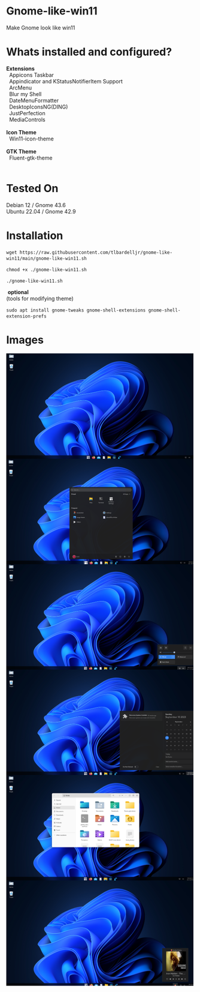 # Gnome-like-win11
Make Gnome look like win11

# Whats installed and configured?
<b>Extensions</b><br>
&nbsp; Appicons Taskbar<br>
&nbsp; Appindicator and KStatusNotifierItem Support<br>
&nbsp; ArcMenu<br>
&nbsp; Blur my Shell<br>
&nbsp; DateMenuFormatter<br>
&nbsp; DesktopIconsNG(DING)<br>
&nbsp; JustPerfection<br>
&nbsp; MediaControls<br><br>
<b>Icon Theme</b><br>
&nbsp; Win11-icon-theme<br><br>
<b>GTK Theme</b><br>
&nbsp; Fluent-gtk-theme<br><br>

# Tested On
Debian 12 / Gnome 43.6<br>
Ubuntu 22.04 / Gnome 42.9

# Installation


```
wget https://raw.githubusercontent.com/tlbardelljr/gnome-like-win11/main/gnome-like-win11.sh
```

```
chmod +x ./gnome-like-win11.sh
```

```
./gnome-like-win11.sh
```
&nbsp;<b>optional</b><br>(tools for modifying theme)

```
sudo apt install gnome-tweaks gnome-shell-extensions gnome-shell-extension-prefs
```

# Images
<a href="https://github.com/tlbardelljr/gnome-like-win11/blob/main/images/1.png?raw-true"><img src="https://github.com/tlbardelljr/gnome-like-win11/blob/main/images/1.png?raw-true" align="left" height="281" width="500" ></a> 
<a href="https://github.com/tlbardelljr/gnome-like-win11/blob/main/images/2.png?raw-true"><img src="https://github.com/tlbardelljr/gnome-like-win11/blob/main/images/2.png?raw-true" align="left" height="281" width="500" ></a> 
<a href="https://github.com/tlbardelljr/gnome-like-win11/blob/main/images/3.png?raw-true"><img src="https://github.com/tlbardelljr/gnome-like-win11/blob/main/images/3.png?raw-true" align="left" height="281" width="500" ></a> 
<a href="https://github.com/tlbardelljr/gnome-like-win11/blob/main/images/4.png?raw-true"><img src="https://github.com/tlbardelljr/gnome-like-win11/blob/main/images/4.png?raw-true" align="left" height="281" width="500" ></a> 
<a href="https://github.com/tlbardelljr/gnome-like-win11/blob/main/images/5.png?raw-true"><img src="https://github.com/tlbardelljr/gnome-like-win11/blob/main/images/5.png?raw-true" align="left" height="281" width="500" ></a> 
<a href="https://github.com/tlbardelljr/gnome-like-win11/blob/main/images/6.png?raw-true"><img src="https://github.com/tlbardelljr/gnome-like-win11/blob/main/images/6.png?raw-true" align="left" height="281" width="500" ></a> 

